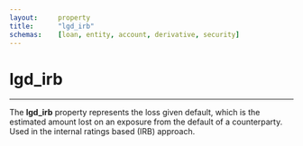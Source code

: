 ```yaml
---
layout:     property
title:      "lgd_irb"
schemas:    [loan, entity, account, derivative, security]
---
```


# lgd_irb

---

The **lgd_irb** property represents the loss given default, which is the estimated amount lost on an exposure from the default of a counterparty. Used in the internal ratings based (IRB) approach.
